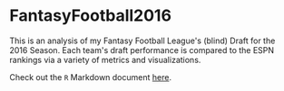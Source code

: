 # FantasyFootball2016

This is an analysis of my Fantasy Football League's (blind) Draft for the 2016 Season. Each team's draft performance is compared to the ESPN rankings via a variety of metrics and visualizations.

Check out the `R` Markdown document [here](https://evanoman.github.io/FantasyFootball2016/).
